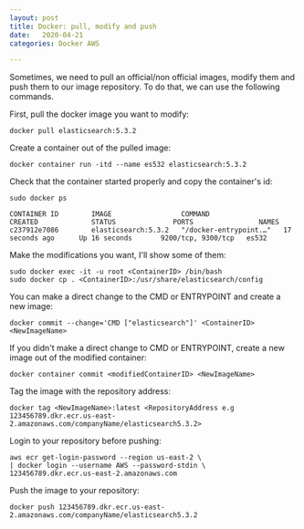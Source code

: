 ```yaml
---
layout: post
title: Docker: pull, modify and push
date:   2020-04-21
categories: Docker AWS

---
```


Sometimes, we need to pull an official/non official images, modify them and push them to our image repository.
To do that, we can use the following commands.

First, pull the docker image you want to modify:
```
docker pull elasticsearch:5.3.2
```

Create a container out of the pulled image:
```
docker container run -itd --name es532 elasticsearch:5.3.2
```

Check that the container started properly and copy the container's id:
```
sudo docker ps

CONTAINER ID        IMAGE                 COMMAND                  CREATED             STATUS              PORTS                NAMES
c237912e7086        elasticsearch:5.3.2   "/docker-entrypoint.…"   17 seconds ago      Up 16 seconds       9200/tcp, 9300/tcp   es532
```

Make the modifications you want, I'll show some of them:
```
sudo docker exec -it -u root <ContainerID> /bin/bash
sudo docker cp . <ContainerID>:/usr/share/elasticsearch/config
```

You can make a direct change to the CMD or ENTRYPOINT and create a new image:
```
docker commit --change='CMD ["elasticsearch"]' <ContainerID> <NewImageName>
```

If you didn't make a direct change to CMD or ENTRYPOINT, create a new image out of the modified container:
```
docker container commit <modifiedContainerID> <NewImageName>
```

Tag the image with the repository address:
```
docker tag <NewImageName>:latest <RepositoryAddress e.g 123456789.dkr.ecr.us-east-2.amazonaws.com/companyName/elasticsearch5.3.2> 
```

Login to your repository before pushing:
```
aws ecr get-login-password --region us-east-2 \
| docker login --username AWS --password-stdin \ 
123456789.dkr.ecr.us-east-2.amazonaws.com
```

Push the image to your repository:
```
docker push 123456789.dkr.ecr.us-east-2.amazonaws.com/companyName/elasticsearch5.3.2 
```
